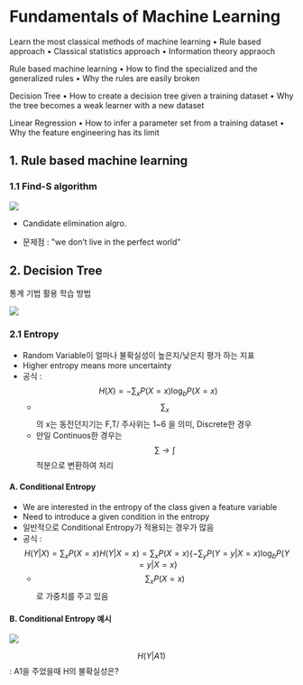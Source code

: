 # Fundamentals of Machine Learning

Learn the most classical methods of machine learning
• Rule based approach
• Classical statistics approach
• Information theory appraoch

Rule based machine learning
• How to find the specialized and the generalized rules
• Why the rules are easily broken

Decision Tree
• How to create a decision tree given a training dataset
• Why the tree becomes a weak learner with a new dataset

Linear Regression
• How to infer a parameter set from a training dataset
• Why the feature engineering has its limit

## 1. Rule based machine learning

### 1.1 Find-S algorithm 
![](http://i.imgur.com/XGPSCx8.png)

- Candidate elimination algro.

- 문제점 : "we	don’t	live	in	the	perfect	world"


## 2. Decision	Tree

통계 기법 활용 학습 방법 

![](http://i.imgur.com/RJ6TTK3.png)

### 2.1 Entropy 
- Random Variable이 얼마나 불확실성이 높은지/낮은지 평가 하는 지표 
- Higher	entropy	means	more	uncertainty
- 공식 : $$H(X) = - \sum_x P(X=x)\log_b P(X=x)$$
    - $$ \sum_x$$ 의 x는 동전던지기는 F,T/ 주사위는 1~6 을 의미, Discrete한 경우 
    - 만일 Continuos한 경우는 $$\sum \rightarrow \int $$ 적분으로 변환하여 처리 


#### A. Conditional Entropy
- We are interested in the	entropy	of	the	class	given	a	feature	variable
- Need	to	introduce	a	given	condition	in	the	entropy
- 일반적으로  Conditional	Entropy가 적용되는 경우가 많음 
- 공식 : $$ H(Y|X) = \sum_x P(X=x) H(Y|X =x) = \sum_x P(X=x)\{-\sum_y P(Y=y|X=x) \log_b P(Y=y|X=x\}   $$ 
    - $$\sum_x P(X=x)$$로 가중치를 주고 있음 

#### B. Conditional Entropy 예시 

![](http://i.imgur.com/plj5Ru5.png)

$$H(Y|A1)$$ : A1을 주었을때 H의 불확실성은?

